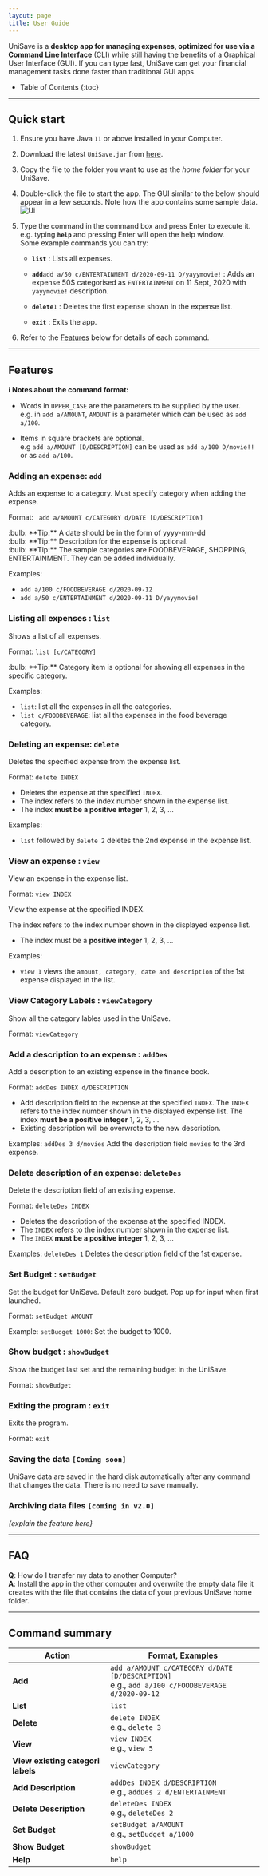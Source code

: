 ```yaml
---
layout: page
title: User Guide
---
```


UniSave is a **desktop app for managing expenses, optimized for use via a Command Line Interface** (CLI) while still having the benefits of a Graphical User Interface (GUI). If you can type fast, UniSave can get your financial management tasks done faster than traditional GUI apps.

* Table of Contents
{:toc}

--------------------------------------------------------------------------------------------------------------------

## Quick start

1. Ensure you have Java `11` or above installed in your Computer.

1. Download the latest `UniSave.jar` from [here](https://github.com/AY2021S1-CS2103T-W10-1/tp/releases).

1. Copy the file to the folder you want to use as the _home folder_ for your UniSave.

1. Double-click the file to start the app. The GUI similar to the below should appear in a few seconds. Note how the app contains some sample data.<br>
   ![Ui](images/Ui.png)

1. Type the command in the command box and press Enter to execute it. e.g. typing **`help`** and pressing Enter will open the help window.<br>
   Some example commands you can try:

   * **`list`** : Lists all expenses.

   * **`add`**`add a/50 c/ENTERTAINMENT d/2020-09-11 D/yayymovie!` : Adds an expense 50$ categorised as `ENTERTAINMENT` on 11 Sept, 2020 with `yayymovie!` description.

   * **`delete`**`1` : Deletes the first expense shown in the expense list.

   * **`exit`** : Exits the app.

1. Refer to the [Features](#features) below for details of each command.

--------------------------------------------------------------------------------------------------------------------

## Features

<div markdown="block" class="alert alert-info">

**:information_source: Notes about the command format:**<br>

* Words in `UPPER_CASE` are the parameters to be supplied by the user.<br>
  e.g. in `add a/AMOUNT`, `AMOUNT` is a parameter which can be used as `add a/100`.

* Items in square brackets are optional.<br>
  e.g `add a/AMOUNT [D/DESCRIPTION]` can be used as `add a/100 D/movie!!` or as `add a/100`.

</div>

### Adding an expense: `add`

Adds an expense to a category.  Must specify category when adding the expense.

Format: ` add a/AMOUNT c/CATEGORY d/DATE [D/DESCRIPTION]`

<div markdown="span" class="alert alert-primary">:bulb: **Tip:**
A date should be in the form of yyyy-mm-dd
</div>

<div markdown="span" class="alert alert-primary">:bulb: **Tip:**
Description for the expense is optional.
</div>

<div markdown="span" class="alert alert-primary">:bulb: **Tip:**
The sample categories are FOODBEVERAGE, SHOPPING, ENTERTAINMENT. They can be added individually.
</div>

Examples:
* `add a/100 c/FOODBEVERAGE d/2020-09-12`
* `add a/50 c/ENTERTAINMENT d/2020-09-11 D/yayymovie!`

### Listing all expenses : `list`

Shows a list of all expenses.

Format: `list [c/CATEGORY]`

<div markdown="span" class="alert alert-primary">:bulb: **Tip:**
Category item is optional for showing all expenses in the specific category.
</div>

Examples:
* `list`: list all the expenses in all the categories.
* `list c/FOODBEVERAGE`: list all the expenses in the food beverage category.

### Deleting an expense: `delete`

Deletes the specified expense from the expense list.

Format: `delete INDEX`

* Deletes the expense at the specified `INDEX`.
* The index refers to the index number shown in the expense list.
* The index **must be a positive integer** 1, 2, 3, …​

Examples:
* `list` followed by `delete 2` deletes the 2nd expense in the expense list.

### View an expense : `view`

View an expense in the expense list.

Format: `view INDEX`


View the expense at the specified INDEX.

The index refers to the index number shown in the displayed expense list.


* The index must be a **positive integer** 1, 2, 3, …​

Examples:
* `view 1` views the `amount, category, date and description` of the 1st expense displayed in the list.

### View Category Labels : `viewCategory`

Show all the category lables used in the UniSave.

Format: `viewCategory`

### Add a description to an expense : `addDes`

Add a description to an existing expense in the finance book.

Format: `addDes INDEX d/DESCRIPTION`

* Add description field to the expense at the specified `INDEX`. The `INDEX` refers to the index number shown in the displayed expense list. The index **must be a positive integer** 1, 2, 3, …​
* Existing description will be overwrote to the new description.

Examples:
`addDes 3 d/movies` Add the description field `movies` to the 3rd expense.

### Delete description of an expense: `deleteDes`

Delete the description field of an existing expense.

Format: `deleteDes INDEX`

* Deletes the description of the expense at the specified INDEX.
* The `INDEX` refers to the index number shown in the expense list.
* The `INDEX` **must be a positive integer** 1, 2, 3, …​

Examples:
`deleteDes 1` Deletes the description field of the 1st expense.

### Set Budget : `setBudget`

Set the budget for UniSave. Default zero budget. Pop up for input when first launched.

Format: `setBudget AMOUNT`

Example:
`setBudget 1000`: Set the budget to 1000.

### Show budget : `showBudget`

Show the budget last set and the remaining budget in the UniSave.

Format: `showBudget`

### Exiting the program : `exit`

Exits the program.

Format: `exit`

### Saving the data `[Coming soon]`

UniSave data are saved in the hard disk automatically after any command that changes the data. There is no need to save manually.

### Archiving data files `[coming in v2.0]`

_{explain the feature here}_

--------------------------------------------------------------------------------------------------------------------

## FAQ

**Q**: How do I transfer my data to another Computer?<br>
**A**: Install the app in the other computer and overwrite the empty data file it creates with the file that contains the data of your previous UniSave home folder.

--------------------------------------------------------------------------------------------------------------------

## Command summary

Action | Format, Examples
--------|------------------
**Add** | `add a/AMOUNT c/CATEGORY d/DATE [D/DESCRIPTION]` <br> e.g., `add a/100 c/FOODBEVERAGE d/2020-09-12`
**List** | `list`
**Delete** | `delete INDEX`<br> e.g., `delete 3`
**View** | `view INDEX`<br> e.g., `view 5`
**View existing categori labels** | `viewCategory`
**Add Description** | `addDes INDEX d/DESCRIPTION`<br> e.g., `addDes 2 d/ENTERTAINMENT`
**Delete Description** | `deleteDes INDEX`<br> e.g., `deleteDes 2`
**Set Budget** | `setBudget a/AMOUNT`<br> e.g., `setBudget a/1000`
**Show Budget** | `showBudget`
**Help** | `help`
